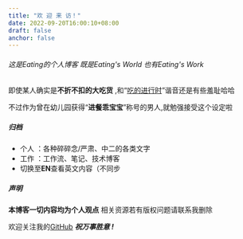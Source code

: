 ```yaml
---
title: "欢 迎 来 访！"
date: 2022-09-20T16:00:10+08:00
draft: false
anchor: false
---
```


###### 这是Eating的个人博客 既是Eating's World 也有Eating's Work

即使某人确实是**不折不扣的大吃货** ,和“<u>吃的进行时</u>”谐音还是有些羞耻哈哈 <br>

不过作为曾在幼儿园获得“**进餐乖宝宝**”称号的男人,就勉强接受这个设定啦

##### 归档
- 个人 ：各种碎碎念/严肃、中二的各类文字
- 工作 ：工作流、笔记、技术博客
- 切换至**EN**查看英文内容（不同步
##### 声明
**本博客一切内容均为个人观点** 相关资源若有版权问题请联系我删除 <br>

欢迎关注我的[GitHub](https://github.com/AlexLiu2022) ***祝万事胜意 !***